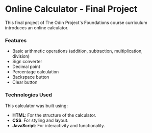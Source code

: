 # Online Calculator - Final Project

This final project of The Odin Project's Foundations course curriculum introduces an online calculator.  

### Features
- Basic arithmetic operations (addition, subtraction, multiplication, division)
- Sign converter
- Decimal point
- Percentage calculation
- Backspace button
- Clear button

### Technologies Used
This calculator was built using:
- **HTML**: For the structure of the calculator.
- **CSS**: For styling and layout.
- **JavaScript**: For interactivity and functionality.